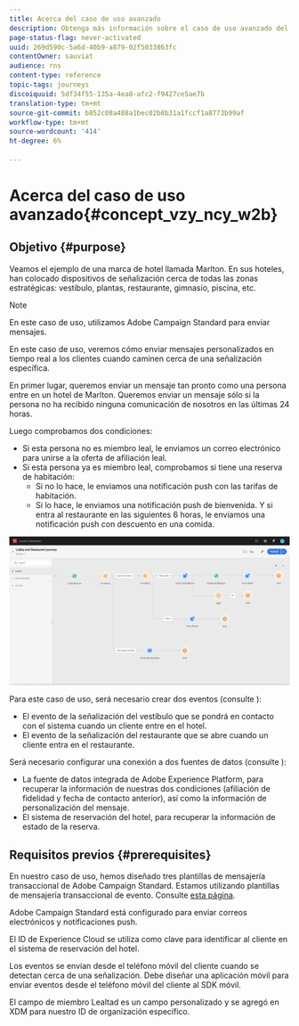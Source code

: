 ```yaml
---
title: Acerca del caso de uso avanzado
description: Obtenga más información sobre el caso de uso avanzado del viaje
page-status-flag: never-activated
uuid: 269d590c-5a6d-40b9-a879-02f5033863fc
contentOwner: sauviat
audience: rns
content-type: reference
topic-tags: journeys
discoiquuid: 5df34f55-135a-4ea8-afc2-f9427ce5ae7b
translation-type: tm+mt
source-git-commit: b852c08a488a1bec02b8b31a1fccf1a8773b99af
workflow-type: tm+mt
source-wordcount: '414'
ht-degree: 6%

---
```



# Acerca del caso de uso avanzado{#concept_vzy_ncy_w2b}

## Objetivo {#purpose}

Veamos el ejemplo de una marca de hotel llamada Marlton. En sus hoteles, han colocado dispositivos de señalización cerca de todas las zonas estratégicas: vestíbulo, plantas, restaurante, gimnasio, piscina, etc.

>[!NOTE]
>
>En este caso de uso, utilizamos Adobe Campaign Standard para enviar mensajes.

En este caso de uso, veremos cómo enviar mensajes personalizados en tiempo real a los clientes cuando caminen cerca de una señalización específica.

En primer lugar, queremos enviar un mensaje tan pronto como una persona entre en un hotel de Marlton. Queremos enviar un mensaje sólo si la persona no ha recibido ninguna comunicación de nosotros en las últimas 24 horas.

Luego comprobamos dos condiciones:

* Si esta persona no es miembro leal, le enviamos un correo electrónico para unirse a la oferta de afiliación leal.
* Si esta persona ya es miembro leal, comprobamos si tiene una reserva de habitación:
   * Si no lo hace, le enviamos una notificación push con las tarifas de habitación.
   * Si lo hace, le enviamos una notificación push de bienvenida. Y si entra al restaurante en las siguientes 6 horas, le enviamos una notificación push con descuento en una comida.

![](../assets/journeyuc2_29.png)

Para este caso de uso, será necesario crear dos eventos (consulte [](../usecase/configuring-the-events.md)):

* El evento de la señalización del vestíbulo que se pondrá en contacto con el sistema cuando un cliente entre en el hotel.
* El evento de la señalización del restaurante que se abre cuando un cliente entra en el restaurante.

Será necesario configurar una conexión a dos fuentes de datos (consulte [](../usecase/configuring-the-data-sources.md)):

* La fuente de datos integrada de Adobe Experience Platform, para recuperar la información de nuestras dos condiciones (afiliación de fidelidad y fecha de contacto anterior), así como la información de personalización del mensaje.
* El sistema de reservación del hotel, para recuperar la información de estado de la reserva.

## Requisitos previos {#prerequisites}

En nuestro caso de uso, hemos diseñado tres plantillas de mensajería transaccional de Adobe Campaign Standard. Estamos utilizando plantillas de mensajería transaccional de evento. Consulte [esta página](https://docs.adobe.com/content/help/es-ES/campaign-standard/using/communication-channels/transactional-messaging/about-transactional-messaging.translate.html).

Adobe Campaign Standard está configurado para enviar correos electrónicos y notificaciones push.

El ID de Experience Cloud se utiliza como clave para identificar al cliente en el sistema de reservación del hotel.

Los eventos se envían desde el teléfono móvil del cliente cuando se detectan cerca de una señalización. Debe diseñar una aplicación móvil para enviar eventos desde el teléfono móvil del cliente al SDK móvil.

El campo de miembro Lealtad es un campo personalizado y se agregó en XDM para nuestro ID de organización específico.
